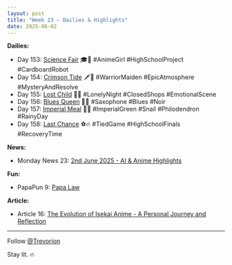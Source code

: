 ```yaml
---
layout: post
title: "Week 23 – Dailies & Highlights"
date: 2025-06-02
---
```


**Dailies:**  
- Day 153: [Science Fair](https://x.com/Trevorion/status/1929583025253146752) 🎓🤖 #AnimeGirl #HighSchoolProject #CardboardRobot  
- Day 154: [Crimson Tide](https://x.com/Trevorion/status/1929904572597735643) 🗡️🌅 #WarriorMaiden #EpicAtmosphere #MysteryAndResolve  
- Day 155: [Lost Child](https://x.com/Trevorion/status/1930174817245724845) 🌃🧸 #LonelyNight #ClosedShops #EmotionalScene  
- Day 156: [Blues Queen](https://x.com/Trevorion/status/1930709267126124773) 🎷💙 #Saxophone #Blues #Noir
- Day 157: [Imperial Meal](https://x.com/Trevorion/status/1931095967240982754) 🐌🥬 #ImperialGreen #Snail #Philodendron #RainyDay 
- Day 158: [Last Chance](https://x.com/Trevorion/status/1931387475211014343) ⚽🔥 #TiedGame #HighSchoolFinals #RecoveryTime

**News:**  
- Monday News 23: [2nd June 2025 - AI & Anime Highlights](https://x.com/Trevorion/status/1929495899987710427)

**Fun:**  
- PapaPun 9: [Papa Law](https://x.com/Trevorion/status/1929987229151310273)

**Article:**  
- Article 16: [The Evolution of Isekai Anime - A Personal Journey and Reflection](https://x.com/Trevorion/status/1930870523078000720)

---
Follow [@Trevorion](https://x.com/Trevorion)

Stay lit. 🔥
